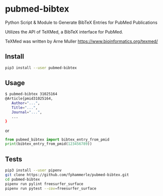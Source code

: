 # pubmed-bibtex

Python Script & Module to Generate BibTeX Entries for PubMed Publications

Utilizes the API of TeXMed, a BibTeX interface for PubMed.

TeXMed was written by Arne Muller
https://www.bioinformatics.org/texmed/

## Install

```sh
pip3 install --user pubmed-bibtex
```

## Usage


```sh
$ pubmed-bibtex 31025164
@Article{pmid31025164,
   Author="...",
   Title="...",
   Journal="...",
   ...
}
```

or

```python
from pubmed_bibtex import bibtex_entry_from_pmid
print(bibtex_entry_from_pmid(123456789))
```

## Tests

```sh
pip3 install --user pipenv
git clone https://github.com/fphammerle/pubmed-bibtex.git
cd pubmed-bibtex
pipenv run pylint freesurfer_surface
pipenv run pytest --cov=freesurfer_surface
```
